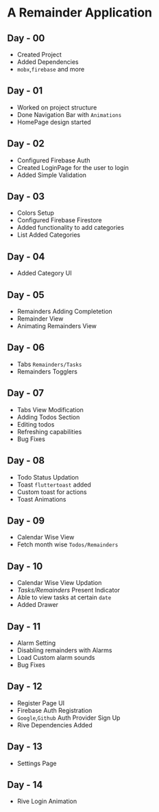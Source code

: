 # A Remainder Application

## Day - 00

- Created Project
- Added Dependencies
- `mobx`,`firebase` and more

## Day - 01

- Worked on project structure
- Done Navigation Bar with `Animations`
- HomePage design started

## Day - 02

- Configured Firebase Auth
- Created LoginPage for the user to login
- Added Simple Validation

## Day - 03

- Colors Setup
- Configured Firebase Firestore
- Added functionality to add categories
- List Added Categories

## Day - 04

- Added Category UI

## Day - 05

- Remainders Adding Completetion
- Remainder View
- Animating Remainders View

## Day - 06

- Tabs `Remainders/Tasks`
- Remainders Togglers

## Day - 07

- Tabs View Modification
- Adding Todos Section
- Editing todos
- Refreshing capabilities
- Bug Fixes

## Day - 08

- Todo Status Updation
- Toast `fluttertoast` added
- Custom toast for actions
- Toast Animations

## Day - 09

- Calendar Wise View
- Fetch month wise `Todos/Remainders`

## Day - 10

- Calendar Wise View Updation
- _Tasks/Remainders_ Present Indicator
- Able to view tasks at certain `date`
- Added Drawer

## Day - 11

- Alarm Setting
- Disabling remainders with Alarms
- Load Custom alarm sounds
- Bug Fixes

## Day - 12

- Register Page UI
- Firebase Auth Registration
- `Google`,`Github` Auth Provider Sign Up
- Rive Dependencies Added

## Day - 13

- Settings Page

## Day - 14

- Rive Login Animation
